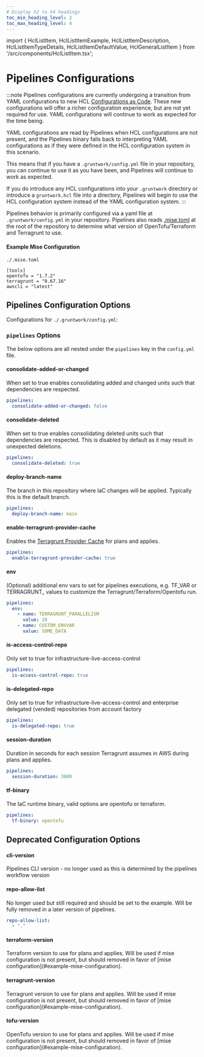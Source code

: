```yaml
---
# Display h2 to h4 headings
toc_min_heading_level: 2
toc_max_heading_level: 4
---
```


import { HclListItem, HclListItemExample, HclListItemDescription, HclListItemTypeDetails, HclListItemDefaultValue, HclGeneralListItem } from '/src/components/HclListItem.tsx';

# Pipelines Configurations

:::note
Pipelines configurations are currently undergoing a transition from YAML configurations to new HCL [Configurations as Code](/2.0/reference/pipelines/configurations-as-code/index.md). These new configurations will offer a richer configuration experience, but are not yet required for use. YAML configurations will continue to work as expected for the time being.

YAML configurations are read by Pipelines when HCL configurations are not present, and the Pipelines binary falls back to interpreting YAML configurations as if they were defined in the HCL configuration system in this scenario.

This means that if you have a `.gruntwork/config.yml` file in your repository, you can continue to use it as you have been, and Pipelines will continue to work as expected.

If you do introduce any HCL configurations into your `.gruntwork` directory or introduce a `gruntwork.hcl` file into a directory, Pipelines will begin to use the HCL configuration system instead of the YAML configuration system.
:::

Pipelines behavior is primarily configured via a yaml file at `.gruntwork/config.yml` in your repository. Pipelines also reads [.mise.toml](/docs/2.0/docs/pipelines/previous-versions/upgrading-from-infrastructure-pipelines.md#adding-misetoml) at the root of the repository to determine what version of OpenTofu/Terraform and Terragrunt to use.

#### Example Mise Configuration
`./.mise.toml`
```
[tools]
opentofu = "1.7.2"
terragrunt = "0.67.16"
awscli = "latest"
```

## Pipelines Configuration Options


Configurations for `./.gruntwork/config.yml`:

### `pipelines` Options

The below options are all nested under the `pipelines` key in the `config.yml` file.

#### consolidate-added-or-changed

<HclListItem name="consolidate-added-or-changed" requirement="optional" type="boolean">
<HclListItemDescription>
When set to true enables consolidating added and changed units such that dependencies are respected.
</HclListItemDescription>
<HclListItemDefaultValue defaultValue="true"/>
<HclListItemExample>

```yaml
pipelines:
  consolidate-added-or-changed: false
```

</HclListItemExample>
</HclListItem>

#### consolidate-deleted

<HclListItem name="consolidate-deleted" requirement="optional" type="boolean">
<HclListItemDescription>
When set to true enables consolidating deleted units such that dependencies are respected.
This is disabled by default as it may result in unexpected deletions.
</HclListItemDescription>
<HclListItemDefaultValue defaultValue="false"/>
<HclListItemExample>

```yaml
pipelines:
  consolidate-deleted: true
```

</HclListItemExample>
</HclListItem>

#### deploy-branch-name

<HclListItem name="deploy-branch-name" requirement="required" type="string">
<HclListItemDescription>
The branch in this repository where IaC changes will be applied. Typically this is the default branch.
</HclListItemDescription>
<HclListItemExample>

```yaml
pipelines:
  deploy-branch-name: main
```

</HclListItemExample>
</HclListItem>

#### enable-terragrunt-provider-cache

<HclListItem name="enable-terragrunt-provider-cache" requirement="optional" type="boolean">
<HclListItemDescription>
Enables the <span class="external-link"><a href="https://terragrunt.gruntwork.io/docs/features/provider-cache/">Terragrunt Provider Cache</a></span> for plans and applies.
</HclListItemDescription>
<HclListItemDefaultValue defaultValue="false"/>
<HclListItemExample>

```yaml
pipelines:
  enable-terragrunt-provider-cache: true
```

</HclListItemExample>
</HclListItem>

#### env

<HclListItem name="env" requirement="optional" type="sequence(mapping)">
<HclListItemDescription>
(Optional) additional env vars to set for pipelines executions, e.g. TF_VAR or TERRAGRUNT_ values to customize the Terragrunt/Terraform/Opentofu run.
</HclListItemDescription>
<HclListItemExample>

```yaml
pipelines:
  env:
    - name: TERRAGRUNT_PARALLELISM
      value: 10
    - name: CUSTOM_ENVVAR
      value: SOME_DATA
```

</HclListItemExample>
</HclListItem>

#### is-access-control-repo

<HclListItem name="is-access-control-repo" requirement="optional" type="boolean">
<HclListItemDescription>
Only set to true for infrastructure-live-access-control
</HclListItemDescription>
<HclListItemExample>

```yaml
pipelines:
  is-access-control-repo: true
```

</HclListItemExample>
</HclListItem>

#### is-delegated-repo

<HclListItem name="is-delegated-repo" requirement="optional" type="boolean">
<HclListItemDescription>
Only set to true for infrastructure-live-access-control and enterprise delegated (vended) repositories from account factory
</HclListItemDescription>
<HclListItemExample>

```yaml
pipelines:
  is-delegated-repo: true
```

</HclListItemExample>
</HclListItem>

#### session-duration

<HclListItem name="session-duration" requirement="optional" type="number">
<HclListItemDescription>
Duration in seconds for each session Terragrunt assumes in AWS during plans and applies.
</HclListItemDescription>
<HclListItemDefaultValue defaultValue="3600"/>
<HclListItemExample>

```yaml
pipelines:
  session-duration: 3600
```

</HclListItemExample>
</HclListItem>

#### tf-binary

<HclListItem name="tf-binary" requirement="optional" type="string">
<HclListItemDescription>
The IaC runtime binary, valid options are opentofu or terraform.
</HclListItemDescription>
<HclListItemDefaultValue defaultValue="opentofu"/>
<HclListItemExample>

```yaml
pipelines:
  tf-binary: opentofu
```

</HclListItemExample>
</HclListItem>

## Deprecated Configuration Options

#### cli-version

<HclListItem name="cli-version" requirement="deprecated" type="string">
<HclListItemDescription>
Pipelines CLI version - no longer used as this is determined by the pipelines workflow version
</HclListItemDescription>
</HclListItem>

#### repo-allow-list

<HclListItem name="repo-allow-list" requirement="required(deprecated)" type="array[string]">
<HclListItemDescription>
No longer used but still required and should be set to the example. Will be fully removed in a later version of pipelines.
</HclListItemDescription>
<HclListItemExample>

```yaml
repo-allow-list:
  - "."
```

</HclListItemExample>
</HclListItem>

#### terraform-version

<HclListItem name="terraform-version" requirement="deprecated" type="string">
<HclListItemDescription>
Terraform version to use for plans and applies. Will be used if mise configuration is not present, but should removed in favor of [mise configuration](#example-mise-configuration).
</HclListItemDescription>
</HclListItem>

#### terragrunt-version

<HclListItem name="terragrunt-version" requirement="deprecated" type="string">
<HclListItemDescription>
Terragrunt version to use for plans and applies. Will be used if mise configuration is not present, but should removed in favor of [mise configuration](#example-mise-configuration).
</HclListItemDescription>
</HclListItem>

#### tofu-version

<HclListItem name="tofu-version" requirement="deprecated" type="string">
<HclListItemDescription>
OpenTofu version to use for plans and applies. Will be used if mise configuration is not present, but should removed in favor of [mise configuration](#example-mise-configuration).
</HclListItemDescription>
</HclListItem>
